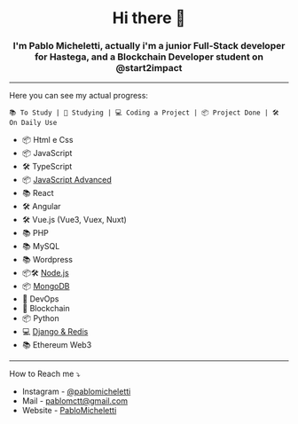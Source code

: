 <h1 align="center">Hi there 🙋</h1>
<h3 align="center">I'm Pablo Micheletti, actually i'm a junior Full-Stack developer for Hastega, and a Blockchain Developer student on @start2impact </h3>

---

Here you can see my actual progress:
```
📚 To Study | 📖 Studying | 💻 Coding a Project | 📦 Project Done | 🛠 On Daily Use
```

- 📦 Html e Css
- 📦 JavaScript
- 🛠 TypeScript
- 📦 [JavaScript Advanced](https://github.com/Palvoluss/JavascriptAdvanced) 
- 📚 React 
- 🛠 Angular
- 🛠 Vue.js (Vue3, Vuex, Nuxt)
- 📚 PHP
- 📚 MySQL
- 📚 Wordpress
- 📦🛠 [Node.js](https://github.com/Palvoluss/App-Journey-1)
- 📦 [MongoDB](https://github.com/Palvoluss/App-Journey-1)
- 📖 DevOps
- 📖 Blockchain
- 📦 Python
- 💻 [Django & Redis](https://github.com/Palvoluss/Django-Redis-web3)
- 📚 Ethereum Web3

---

How to Reach me ⤵️
- Instagram - [@pablomicheletti](https://www.instagram.com/pablomicheletti/)
- Mail - <pablomctt@gmail.com>
- Website - [PabloMicheletti](http://pablomicheletti.it)
